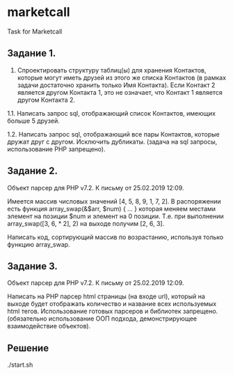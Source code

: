 # marketcall
Task for Marketcall

## Задание 1. 
1. Спроектировать структуру таблиц(ы) для хранения Контактов, которые могут иметь друзей из этого же списка Контактов (в рамках задачи достаточно хранить только Имя Контакта). Если Контакт 2 является другом Контакта 1, это не означает, что Контакт 1 является другом Контакта 2.

1.1. Написать запрос sql, отображающий список Контактов, имеющих больше 5 друзей.

1.2. Написать запрос sql, отображающий все пары Контактов, которые дружат друг с другом. Исключить дубликаты.
(задача на sql запросы, использование PHP запрещено).


## Задание 2. 
Объект парсер для PHP v7.2. К письму от 25.02.2019 12:09.

Имеется массив числовых значений [4, 5, 8, 9, 1, 7, 2]. В распоряжении есть функция array_swap(&$arr, $num) { … } которая меняем местами элемент на позиции $num и элемент на 0 позиции.  Т.е. при выполнении array_swap([3, 6, * 2], 2) на выходе получим [2, 6, 3].

Написать код, сортирующий массив по возрастанию, используя только функцию array_swap.

## Задание 3. 
Объект парсер для PHP v7.2. К письму от 25.02.2019 12:09.

Написать на PHP парсер html страницы (на входе url), который на выходе будет отображать количество и название всех используемых html тегов. Использование готовых парсеров и библиотек запрещено. (обязательно использование ООП подхода, демонстрирующее взаимодействие объектов).

## Решение
./start.sh


